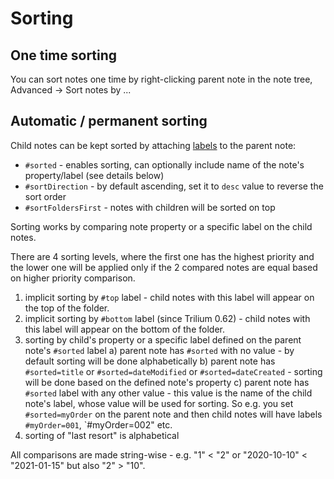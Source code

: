 # Sorting
One time sorting
----------------

You can sort notes one time by right-clicking parent note in the note tree, Advanced -> Sort notes by ...

Automatic / permanent sorting
-----------------------------

Child notes can be kept sorted by attaching [labels](Attributes.md) to the parent note:

*   `#sorted` - enables sorting, can optionally include name of the note's property/label (see details below)
*   `#sortDirection` - by default ascending, set it to `desc` value to reverse the sort order
*   `#sortFoldersFirst` - notes with children will be sorted on top

Sorting works by comparing note property or a specific label on the child notes.

There are 4 sorting levels, where the first one has the highest priority and the lower one will be applied only if the 2 compared notes are equal based on higher priority comparison.

1.  implicit sorting by `#top` label - child notes with this label will appear on the top of the folder.
2.  implicit sorting by `#bottom` label (since Trilium 0.62) - child notes with this label will appear on the bottom of the folder.
3.  sorting by child's property or a specific label defined on the parent note's `#sorted` label a) parent note has `#sorted` with no value - by default sorting will be done alphabetically b) parent note has `#sorted=title` or `#sorted=dateModified` or `#sorted=dateCreated` - sorting will be done based on the defined note's property c) parent note has `#sorted` label with any other value - this value is the name of the child note's label, whose value will be used for sorting. So e.g. you set `#sorted=myOrder` on the parent note and then child notes will have labels `#myOrder=001`, \`#myOrder=002" etc.
4.  sorting of "last resort" is alphabetical

All comparisons are made string-wise - e.g. "1" < "2" or "2020-10-10" < "2021-01-15" but also "2" > "10".
